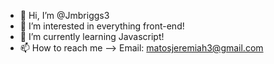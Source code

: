 - 👋 Hi, I’m @Jmbriggs3
- 👀 I’m interested in everything front-end!
- 🌱 I’m currently learning Javascript!
- 📫 How to reach me --> Email: matosjeremiah3@gmail.com

<!---
Jmbriggs3/Jmbriggs3 is a ✨ special ✨ repository because its `README.md` (this file) appears on your GitHub profile.
You can click the Preview link to take a look at your changes.
--->
